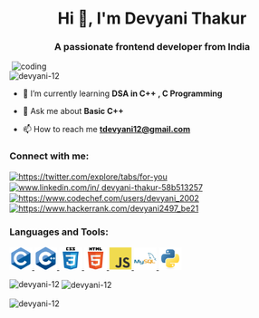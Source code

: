 <h1 align="center">Hi 👋, I'm Devyani Thakur</h1>
<h3 align="center">A passionate frontend developer from India</h3>
<img align="right" width=500 alt="coding" src="https://www.forwardermagazine.com/wp-content/uploads/2020/12/coding-scaled.jpg">
<p align="left"> <img src="https://komarev.com/ghpvc/?username=devyani-12&label=Profile%20views&color=0e75b6&style=flat" alt="devyani-12" /> </p>

- 🌱 I’m currently learning **DSA in C++ , C Programming**

- 💬 Ask me about **Basic C++**

- 📫 How to reach me **tdevyani12@gmail.com**

<h3 align="left">Connect with me:</h3>
<p align="left">
<a href="https://twitter.com/https://twitter.com/explore/tabs/for-you" target="blank"><img align="center" src="https://raw.githubusercontent.com/rahuldkjain/github-profile-readme-generator/master/src/images/icons/Social/twitter.svg" alt="https://twitter.com/explore/tabs/for-you" height="30" width="40" /></a>
<a href="https://linkedin.com/in/www.linkedin.com/in/ devyani-thakur-58b513257" target="blank"><img align="center" src="https://raw.githubusercontent.com/rahuldkjain/github-profile-readme-generator/master/src/images/icons/Social/linked-in-alt.svg" alt="www.linkedin.com/in/ devyani-thakur-58b513257" height="30" width="40" /></a>
<a href="https://www.codechef.com/users/https://www.codechef.com/users/devyani_2002" target="blank"><img align="center" src="https://cdn.jsdelivr.net/npm/simple-icons@3.1.0/icons/codechef.svg" alt="https://www.codechef.com/users/devyani_2002" height="30" width="40" /></a>
<a href="https://www.hackerrank.com/https://www.hackerrank.com/devyani2497_be21" target="blank"><img align="center" src="https://raw.githubusercontent.com/rahuldkjain/github-profile-readme-generator/master/src/images/icons/Social/hackerrank.svg" alt="https://www.hackerrank.com/devyani2497_be21" height="30" width="40" /></a>
</p>

<h3 align="left">Languages and Tools:</h3>
<p align="left"> <a href="https://www.cprogramming.com/" target="_blank" rel="noreferrer"> <img src="https://raw.githubusercontent.com/devicons/devicon/master/icons/c/c-original.svg" alt="c" width="40" height="40"/> </a> <a href="https://www.w3schools.com/cpp/" target="_blank" rel="noreferrer"> <img src="https://raw.githubusercontent.com/devicons/devicon/master/icons/cplusplus/cplusplus-original.svg" alt="cplusplus" width="40" height="40"/> </a> <a href="https://www.w3schools.com/css/" target="_blank" rel="noreferrer"> <img src="https://raw.githubusercontent.com/devicons/devicon/master/icons/css3/css3-original-wordmark.svg" alt="css3" width="40" height="40"/> </a> <a href="https://www.w3.org/html/" target="_blank" rel="noreferrer"> <img src="https://raw.githubusercontent.com/devicons/devicon/master/icons/html5/html5-original-wordmark.svg" alt="html5" width="40" height="40"/> </a> <a href="https://developer.mozilla.org/en-US/docs/Web/JavaScript" target="_blank" rel="noreferrer"> <img src="https://raw.githubusercontent.com/devicons/devicon/master/icons/javascript/javascript-original.svg" alt="javascript" width="40" height="40"/> </a> <a href="https://www.mysql.com/" target="_blank" rel="noreferrer"> <img src="https://raw.githubusercontent.com/devicons/devicon/master/icons/mysql/mysql-original-wordmark.svg" alt="mysql" width="40" height="40"/> </a> <a href="https://www.python.org" target="_blank" rel="noreferrer"> <img src="https://raw.githubusercontent.com/devicons/devicon/master/icons/python/python-original.svg" alt="python" width="40" height="40"/> </a> </p>

<p><img align="left" src="https://github-readme-stats.vercel.app/api/top-langs?username=devyani-12&show_icons=true&locale=en&layout=compact" alt="devyani-12" /></p>

<p>&nbsp;<img align="center" src="https://github-readme-stats.vercel.app/api?username=devyani-12&show_icons=true&locale=en" alt="devyani-12" /></p>

<p><img align="center" src="https://github-readme-streak-stats.herokuapp.com/?user=devyani-12&" alt="devyani-12" /></p>

